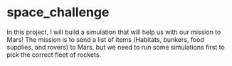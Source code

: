 # space_challenge
In this project, l will build a simulation that will help us with our mission to Mars! The mission is to send a list of items (Habitats, bunkers, food supplies, and rovers) to Mars, but we need to run some simulations first to pick the correct fleet of rockets.
